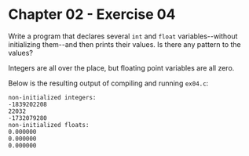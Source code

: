 # Chapter 02 - Exercise 04

Write a program that declares several `int` and `float` variables--without initializing them--and then prints their values. Is there any pattern to the values?  

Integers are all over the place, but floating point variables are all zero.  

Below is the resulting output of compiling and running `ex04.c`:  
```
non-initialized integers:
-1839202208
22032
-1732079280
non-initialized floats:
0.000000
0.000000
0.000000
```
